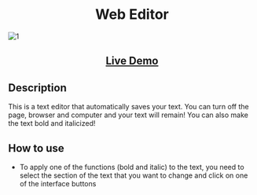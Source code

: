 <h1 align="center">Web Editor</h1>

![1](https://user-images.githubusercontent.com/88869697/172158383-34108232-abc2-4bcd-a263-1a842cfd50ba.gif)

<h2 align="center">

[Live Demo](https://alex-lar.github.io/web-editor/)

</h2>




## Description


This is a text editor that automatically saves your text. 
You can turn off the page, browser and computer and your text will remain!
You can also make the text bold and italicized!


## How to use

 - To apply one of the functions (bold and italic) to the text, you need to select the section of the text that you want to change and click on one of the interface buttons

